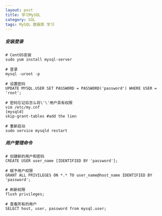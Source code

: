 ```yaml
---
layout: post
title: 学习MySQL
category: SQL 
tags: MySQL 数据库 学习
---
```


##### 安装登录

    # CentOS安装
    sudo yum install mysql-server

    # 登录
    mysql -uroot -p
    
    # 设置密码
    UPDATE MYSQL.USER SET PASSWORD = PASSWORD('password') WHERE USER = 'root';

    # 密码忘记后怎么将\'\'用户具有权限
    vim /etc/my.cnf
    [mysqld]
    skip-grant-tables #add the lien 
    
    # 重新启动
    sudo service mysqld restart
    
##### 用户管理命令

    # 创建新的用户和密码
    CREATE USER user_name [IDENTIFIED BY 'password'];

    # 赋予用户权限
    GRANT ALL PRIVILEGES ON *.* TO user_name@host_name IDENTIFIED BY 'password';

    # 刷新权限
    flush privileges;

    # 查看所有的用户
    SELECT host, user, password from mysql.user;

